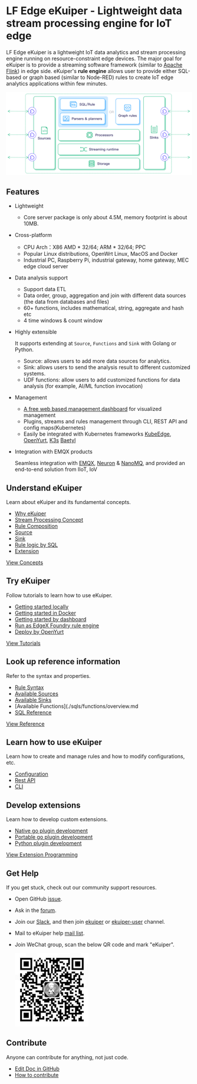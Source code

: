 # LF Edge eKuiper - Lightweight data stream processing engine for IoT edge

LF Edge eKuiper is a lightweight IoT data analytics and stream processing engine running on resource-constraint edge
devices. The major goal for eKuiper is to provide a streaming software framework (similar
to [Apache Flink](https://flink.apache.org)) in edge side. eKuiper's **rule engine** allows user to provide either
SQL-based or graph based (similar to Node-RED) rules to create IoT edge analytics applications within few minutes.

![arch](./resources/arch.png)

## Features

- Lightweight

  - Core server package is only about 4.5M, memory footprint is about 10MB.

- Cross-platform

  - CPU Arch：X86 AMD * 32/64; ARM * 32/64; PPC
  - Popular Linux distributions, OpenWrt Linux, MacOS and Docker
  - Industrial PC, Raspberry Pi, industrial gateway, home gateway, MEC edge cloud server

- Data analysis support

  - Support data ETL
  - Data order, group, aggregation and join with different data sources (the data from databases and files)
  - 60+ functions, includes mathematical, string, aggregate and hash etc
  - 4 time windows & count window

- Highly extensible

  It supports extending at `Source`, `Functions` and `Sink` with Golang or Python.

  - Source: allows users to add more data sources for analytics.
  - Sink: allows users to send the analysis result to different customized systems.
  - UDF functions: allow users to add customized functions for data analysis (for example, AI/ML function invocation)

- Management

  - [A free web based management dashboard](https://hub.docker.com/r/emqx/ekuiper-manager) for visualized management
  - Plugins, streams and rules management through CLI, REST API and config maps(Kubernetes)
  - Easily be integrated with Kubernetes
    frameworks [KubeEdge](https://github.com/kubeedge/kubeedge), [OpenYurt](https://openyurt.io/), [K3s](https://github.com/rancher/k3s) [Baetyl](https://github.com/baetyl/baetyl)

- Integration with EMQX products

  Seamless integration with [EMQX](https://www.emqx.io/), [Neuron](https://neugates.io/) & [NanoMQ](https://nanomq.io/), and provided an end-to-end solution from IIoT, IoV

## Understand eKuiper

Learn about eKuiper and its fundamental concepts.

- [Why eKuiper](./concepts/ekuiper.md)
- [Stream Processing Concept](./concepts/streaming/overview.md)
- [Rule Composition](./concepts/rules.md)
- [Source](./concepts/sources/overview.md)
- [Sink](./concepts/sinks.md)
- [Rule logic by SQL](./concepts/sql.md)
- [Extension](./concepts/extensions.md)

[View Concepts](./concepts/ekuiper.md)

## Try eKuiper

Follow tutorials to learn how to use eKuiper.

- [Getting started locally](./getting_started/getting_started.md)
- [Getting started in Docker](./getting_started/quick_start_docker.md)
- [Getting started by dashboard](./operation/manager-ui/overview.md)
- [Run as EdgeX Foundry rule engine](./edgex/edgex_rule_engine_tutorial.md)
- [Deploy by OpenYurt](./integrations/deploy/openyurt_tutorial.md)

[View Tutorials](./guide/ai/tensorflow_lite_tutorial.md)

## Look up reference information

Refer to the syntax and properties.

- [Rule Syntax](./guide/rules/overview.md)
- [Available Sources](./guide/sources/overview.md)
- [Available Sinks](./guide/sinks/overview.md)
- [Available Functions](./sqls/functions/overview.md
- [SQL Reference](./sqls/overview.md)

[View Reference](./sqls/overview.md)

## Learn how to use eKuiper

Learn how to create and manage rules and how to modify configurations, etc.

- [Configuration](./configuration/configuration.md)
- [Rest API](./api/restapi/overview.md)
- [CLI](./api/cli/overview.md)

## Develop extensions

Learn how to develop custom extensions.

- [Native go plugin development](./extension/native/develop/overview.md)
- [Portable go plugin development](./extension/portable/go_sdk.md)
- [Python plugin development](./extension/portable/python_sdk.md)

[View Extension Programming](./extension/overview.md)

## Get Help

If you get stuck, check out our community support resources.

- Open GitHub [issue](https://github.com/lf-edge/ekuiper/issues).
- Ask in the [forum](https://askemq.com/c/ekuiper).
- Join our [Slack](https://slack.lfedge.org/), and then join [ekuiper](https://lfedge.slack.com/archives/C024F4P7KCK) or [ekuiper-user](https://lfedge.slack.com/archives/C024F4SMEMR) channel.
- Mail to eKuiper help [mail list](mailto:ekuiper+help@lists.lfedge.org).
- Join WeChat group, scan the below QR code and mark "eKuiper". 
  
  <img src="./wechat.png" alt="drawing" width="200"/>

## Contribute

Anyone can contribute for anything, not just code.

- [Edit Doc in GitHub](https://github.com/lf-edge/ekuiper/tree/master/docs)
- [How to contribute](./CONTRIBUTING.md)